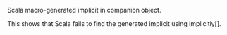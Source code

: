 Scala macro-generated implicit in companion object.

This shows that Scala fails to find the generated implicit using
implicitly[].

